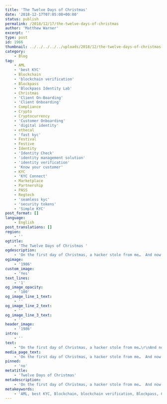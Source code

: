 ```yaml
---
title: 'The Twelve Days of Christmas'
date: '2018-12-17T07:05:08+00:00'
status: publish
permalink: /2018/12/17/the-twelve-days-of-christmas
author: 'Matthew Warner'
excerpt: ''
type: post
id: 1966
thumbnail: ../../../../../uploads/2018/12/the-twelve-days-of-christmas-150x150.jpg
category:
    - Blog
tag:
    - AML
    - 'best KYC'
    - Blockchain
    - 'blockchain verification'
    - Blockpass
    - 'Blockpass Identity Lab'
    - Christmas
    - 'Client On-Boarding'
    - 'Client Onboarding'
    - Compliance
    - Crypto
    - Cryptocurrency
    - 'Customer Onboarding'
    - 'digital identity'
    - ethecal
    - 'fast kyc'
    - Festival
    - Festive
    - Identity
    - 'Identity Check'
    - 'identity management solution'
    - 'identity verification'
    - 'Know your customer'
    - KYC
    - 'KYC Connect'
    - Marketplace
    - Partnership
    - PASS
    - Regtech
    - 'seamless kyc'
    - 'security tokens'
    - 'Simple KYC'
post_format: []
language:
    - English
post_translations: []
region:
    - ''
ogtitle:
    - 'The Twelve Days of Christmas '
ogdescription:
    - 'On the first day of Christmas, a hacker stole from me…  And now he has my ID.'
ogimage:
    - '1986'
custom_image:
    - 'Yes'
text_lines:
    - '1'
og_image_opacity:
    - '100'
og_image_line_1_text:
    - ''
og_image_line_2_text:
    - ''
og_image_line_3_text:
    - ''
header_image:
    - '1986'
intro:
    - ''
text:
    - "On the first day of Christmas, a hacker stole from me…\r\nAnd now he has my ID.\r\n\r\nOn the second day of Christmas, a hacker stole from me…\r\nTwo driver’s license,\r\nAnd now he has my ID.\r\n\r\nOn the third day of Christmas, a hacker stole from me...\r\nThree passport numbers,\r\nTwo driver’s license,\r\nAnd now he has my ID.\r\n\r\nOn the fourth day of Christmas, a hacker stole from me...\r\nFour private logins,\r\nThree passport numbers,\r\nTwo driver’s license,\r\nAnd now he has my ID.\r\n\r\nOn the fifth day of Christmas, a hacker stole from me...\r\nFive proofs of address,\r\nFour private logins,\r\nThree passport numbers,\r\nTwo driver’s license,\r\nAnd now he has my ID.\r\n\r\nOn the sixth day of Christmas, a hacker stole from me...\r\nSix contact numbers,\r\nFive proofs of address,\r\nFour private logins,\r\nThree passport numbers,\r\nTwo driver’s license,\r\nAnd now he has my ID.\r\n\r\nOn the seventh day of Christmas, a hacker stole from me...\r\nSeven ‘secure’ passwords,\r\nSix contact numbers,\r\nFive proofs of address,\r\nFour private logins,\r\nThree passport numbers,\r\nTwo driver’s license,\r\nAnd now he has my ID.\r\n\r\nOn the eighth day of Christmas, a hacker stole from me...\r\nEight private emails,\r\nSeven ‘secure’ passwords,\r\nSix contact numbers,\r\nFive proofs of address,\r\nFour private logins,\r\nThree passport numbers,\r\nTwo driver’s license,\r\nAnd now he has my ID.\r\n\r\nOn the ninth day of Christmas, a hacker stole from me...\r\nNine account details,\r\nEight private emails,\r\nSeven ‘secure’ passwords,\r\nSix contact numbers,\r\nFive proofs of address,\r\nFour private logins,\r\nThree passport numbers,\r\nTwo driver’s license,\r\nAnd now he has my ID.\r\n\r\nOn the tenth day of Christmas, a hacker stole from me...\r\nTen gigs of data,\r\nNine account details,\r\nEight private emails,\r\nSeven ‘secure’ passwords,\r\nSix contact numbers,\r\nFive proofs of address,\r\nFour private logins,\r\nThree passport numbers,\r\nTwo driver’s license,\r\nAnd now he has my ID.\r\n\r\nOn the eleventh day of Christmas, a hacker stole from me...\r\nEleven thousand dollars,\r\nTen gigs of data,\r\nNine account details,\r\nEight private emails,\r\nSeven ‘secure’ passwords,\r\nSix contact numbers,\r\nFive proofs of address,\r\nFour private logins,\r\nThree passport numbers,\r\nTwo driver’s license,\r\nAnd now he has my ID.\r\n\r\nOn the twelfth day of Christmas, a hacker stole from me...\r\nTwelve healthcare records,\r\nEleven thousand dollars,\r\nTen gigs of data,\r\nNine account details,\r\nEight private emails,\r\nSeven ‘secure’ passwords,\r\nSix contact numbers,\r\nFive proofs of address,\r\nFour private logins,\r\nThree passport numbers,\r\nTwo driver’s license,\r\nOh I wish I’d had a Blockpass ID."
media_page_text:
    - 'On the first day of Christmas, a hacker stole from me…  And now he has my ID.'
pinned:
    - 'no'
metatitle:
    - 'Twelve Days of Christmas'
metadescription:
    - 'On the first day of Christmas, a hacker stole from me…  And now he has my ID.'
metakeywords:
    - 'AML, best KYC, Blockchain, blockchain verification, Blockpass, Client On-Boarding, Client Onboarding, Compliance, Crypto, Cryptocurrency, Customer Onboarding, digital identity, ethecal, fast kyc, Identity, Identity Check, identity management solution, identity verification, Know your customer, KYC, KYC Connect, Marketplace, Partnership, PASS, Regtech, seamless kyc, security tokens, Simple KYC, Christmas, Festive, Festival, Blockpass identity Lab'
---
```

<!DOCTYPE html PUBLIC "-//W3C//DTD HTML 4.0 Transitional//EN" "http://www.w3.org/TR/REC-html40/loose.dtd">
<?xml encoding="UTF-8">

